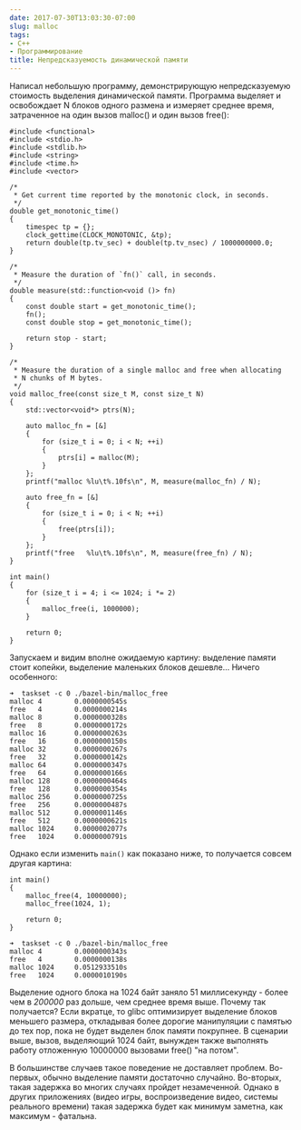 ```yaml
---
date: 2017-07-30T13:03:30-07:00
slug: malloc
tags:
- C++
- Программирование
title: Непредсказуемость динамической памяти 
---
```


Написал небольшую программу, демонстрирующую непредсказуемую стоимость выделения
динамической памяти. Программа выделяет и освобождает N блоков одного размена и
измеряет среднее время, затраченное на один вызов malloc() и один вызов free():

<!--more-->
```
#include <functional>
#include <stdio.h>
#include <stdlib.h>
#include <string>
#include <time.h>
#include <vector>

/*
 * Get current time reported by the monotonic clock, in seconds.
 */
double get_monotonic_time()
{
    timespec tp = {};
    clock_gettime(CLOCK_MONOTONIC, &tp);
    return double(tp.tv_sec) + double(tp.tv_nsec) / 1000000000.0;
}

/*
 * Measure the duration of `fn()` call, in seconds.
 */
double measure(std::function<void ()> fn)
{
    const double start = get_monotonic_time();
    fn();
    const double stop = get_monotonic_time();

    return stop - start;
}

/*
 * Measure the duration of a single malloc and free when allocating
 * N chunks of M bytes.
 */
void malloc_free(const size_t M, const size_t N)
{
    std::vector<void*> ptrs(N);

    auto malloc_fn = [&]
    {
        for (size_t i = 0; i < N; ++i)
        {
            ptrs[i] = malloc(M);
        }
    };
    printf("malloc %lu\t%.10fs\n", M, measure(malloc_fn) / N);

    auto free_fn = [&]
    {
        for (size_t i = 0; i < N; ++i)
        {
            free(ptrs[i]);
        }
    };
    printf("free   %lu\t%.10fs\n", M, measure(free_fn) / N);
}

int main()
{
    for (size_t i = 4; i <= 1024; i *= 2)
    {
        malloc_free(i, 1000000);
    }

    return 0;
}
``` 

Запускаем и видим вполне ожидаемую картину: выделение памяти стоит копейки,
выделение маленьких блоков дешевле... Ничего особенного:

```
➜  taskset -c 0 ./bazel-bin/malloc_free
malloc 4        0.0000000545s
free   4        0.0000000214s
malloc 8        0.0000000328s
free   8        0.0000000172s
malloc 16       0.0000000263s
free   16       0.0000000150s
malloc 32       0.0000000267s
free   32       0.0000000142s
malloc 64       0.0000000347s
free   64       0.0000000166s
malloc 128      0.0000000464s
free   128      0.0000000354s
malloc 256      0.0000000725s
free   256      0.0000000487s
malloc 512      0.0000001146s
free   512      0.0000000621s
malloc 1024     0.0000002077s
free   1024     0.0000000791s
```

Однако если изменить `main()` как показано ниже, то получается совсем другая
картина:

```
int main()
{
    malloc_free(4, 10000000);
    malloc_free(1024, 1);

    return 0;
}
```

```
➜  taskset -c 0 ./bazel-bin/malloc_free
malloc 4        0.0000000343s
free   4        0.0000000138s
malloc 1024     0.0512933510s
free   1024     0.0000010190s
```

Выделение одного блока на 1024 байт заняло 51 миллисекунду - более чем в *200000*
раз дольше, чем среднее время выше. Почему так получается? Если вкратце, то
glibc оптимизирует выделение блоков меньшего размера, откладывая более дорогие
манипуляции с памятью до тех пор, пока не будет выделен блок памяти покрупнее.
В сценарии выше, вызов, выделяющий 1024 байт, вынужден также выполнять работу
отложенную 10000000 вызовами free() "на потом".

В большинстве случаев такое поведение не доставляет проблем. Во-первых, обычно
выделение памяти достаточно случайно. Во-вторых, такая задержка во многих
случаях пройдет незамеченной. Однако в других приложениях (видео игры,
воспроизведение видео, системы реального времени) такая задержка будет как
минимум заметна, как максимум - фатальна.
